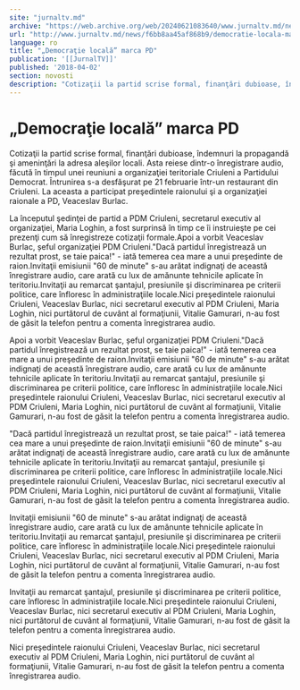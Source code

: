 ```yaml
---
site: "jurnaltv.md"
archive: "https://web.archive.org/web/20240621083640/www.jurnaltv.md/news/f6bb8aa45af868b9/democratie-locala-marca-pd.html%20"
url: "http://www.jurnaltv.md/news/f6bb8aa45af868b9/democratie-locala-marca-pd.html%20"
language: ro
title: "„Democraţie locală” marca PD"
publication: '[[JurnalTV]]'
published: '2018-04-02'
section: novosti
description: "Cotizaţii la partid scrise formal, finanţări dubioase, îndemnuri la propagandă şi ameninţări la adresa aleşilor locali. Asta reiese dintr-o înregistrare audio, făcută în timpul unei reuniuni a organizaţiei teritoriale Criuleni a Partidului Democrat. Întrunirea s-a desfăşurat pe 21 februarie într-un restaurant din Criuleni. La aceasta a participat preşedintele raionului şi a organizaţiei raionale a PD, Veaceslav Burlac."
---
```


# „Democraţie locală” marca PD

Cotizaţii la partid scrise formal, finanţări dubioase, îndemnuri la propagandă şi ameninţări la adresa aleşilor locali. Asta reiese dintr-o înregistrare audio, făcută în timpul unei reuniuni a organizaţiei teritoriale Criuleni a Partidului Democrat. Întrunirea s-a desfăşurat pe 21 februarie într-un restaurant din Criuleni. La aceasta a participat preşedintele raionului şi a organizaţiei raionale a PD, Veaceslav Burlac.

La începutul şedinţei de partid a PDM Criuleni, secretarul executiv al organizaţiei, Maria Loghin, a fost surprinsă în timp ce îi instruieşte pe cei prezenţi cum să înregistreze cotizaţii formale.Apoi a vorbit Veaceslav Burlac, șeful organizaţiei PDM Criuleni."Dacă partidul înregistrează un rezultat prost, se taie paica!" - iată temerea cea mare a unui preşedinte de raion.Invitaţii emisiunii "60 de minute" s-au arătat indignaţi de această înregistrare audio, care arată cu lux de amănunte tehnicile aplicate în teritoriu.Invitaţii au remarcat şantajul, presiunile şi discriminarea pe criterii politice, care înfloresc în administraţiile locale.Nici preşedintele raionului Criuleni, Veaceslav Burlac, nici secretarul executiv al PDM Criuleni, Maria Loghin, nici purtătorul de cuvânt al formaţiunii, Vitalie Gamurari, n-au fost de găsit la telefon pentru a comenta înregistrarea audio.

Apoi a vorbit Veaceslav Burlac, șeful organizaţiei PDM Criuleni."Dacă partidul înregistrează un rezultat prost, se taie paica!" - iată temerea cea mare a unui preşedinte de raion.Invitaţii emisiunii "60 de minute" s-au arătat indignaţi de această înregistrare audio, care arată cu lux de amănunte tehnicile aplicate în teritoriu.Invitaţii au remarcat şantajul, presiunile şi discriminarea pe criterii politice, care înfloresc în administraţiile locale.Nici preşedintele raionului Criuleni, Veaceslav Burlac, nici secretarul executiv al PDM Criuleni, Maria Loghin, nici purtătorul de cuvânt al formaţiunii, Vitalie Gamurari, n-au fost de găsit la telefon pentru a comenta înregistrarea audio.

"Dacă partidul înregistrează un rezultat prost, se taie paica!" - iată temerea cea mare a unui preşedinte de raion.Invitaţii emisiunii "60 de minute" s-au arătat indignaţi de această înregistrare audio, care arată cu lux de amănunte tehnicile aplicate în teritoriu.Invitaţii au remarcat şantajul, presiunile şi discriminarea pe criterii politice, care înfloresc în administraţiile locale.Nici preşedintele raionului Criuleni, Veaceslav Burlac, nici secretarul executiv al PDM Criuleni, Maria Loghin, nici purtătorul de cuvânt al formaţiunii, Vitalie Gamurari, n-au fost de găsit la telefon pentru a comenta înregistrarea audio.

Invitaţii emisiunii "60 de minute" s-au arătat indignaţi de această înregistrare audio, care arată cu lux de amănunte tehnicile aplicate în teritoriu.Invitaţii au remarcat şantajul, presiunile şi discriminarea pe criterii politice, care înfloresc în administraţiile locale.Nici preşedintele raionului Criuleni, Veaceslav Burlac, nici secretarul executiv al PDM Criuleni, Maria Loghin, nici purtătorul de cuvânt al formaţiunii, Vitalie Gamurari, n-au fost de găsit la telefon pentru a comenta înregistrarea audio.

Invitaţii au remarcat şantajul, presiunile şi discriminarea pe criterii politice, care înfloresc în administraţiile locale.Nici preşedintele raionului Criuleni, Veaceslav Burlac, nici secretarul executiv al PDM Criuleni, Maria Loghin, nici purtătorul de cuvânt al formaţiunii, Vitalie Gamurari, n-au fost de găsit la telefon pentru a comenta înregistrarea audio.

Nici preşedintele raionului Criuleni, Veaceslav Burlac, nici secretarul executiv al PDM Criuleni, Maria Loghin, nici purtătorul de cuvânt al formaţiunii, Vitalie Gamurari, n-au fost de găsit la telefon pentru a comenta înregistrarea audio.